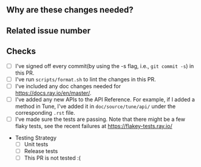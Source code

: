 <!-- Thank you for your contribution! Please review https://github.com/ray-project/ray/blob/master/CONTRIBUTING.rst before opening a pull request. -->

<!-- Please add a reviewer to the assignee section when you create a PR. If you don't have the access to it, we will shortly find a reviewer and assign them to your PR. -->

## Why are these changes needed?

<!-- Please give a short summary of the change and the problem this solves. -->

## Related issue number

<!-- For example: "Closes #1234" -->

## Checks

- [ ] I've signed off every commit(by using the -s flag, i.e., `git commit -s`) in this PR.
- [ ] I've run `scripts/format.sh` to lint the changes in this PR.
- [ ] I've included any doc changes needed for https://docs.ray.io/en/master/.
- [ ] I've added any new APIs to the API Reference. For example, if I added a method in Tune, I've added it in `doc/source/tune/api/` 
      under the corresponding `.rst` file.
- [ ] I've made sure the tests are passing. Note that there might be a few flaky tests, see the recent failures at https://flakey-tests.ray.io/
- Testing Strategy
   - [ ] Unit tests
   - [ ] Release tests
   - [ ] This PR is not tested :(
